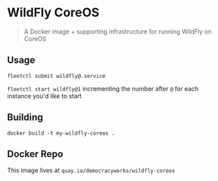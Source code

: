 # WildFly CoreOS

> A Docker image + supporting infrastructure for running WildFly on CoreOS

## Usage

`fleetctl submit wildfly@.service`

`fleetctl start wildfly@1` incrementing the number after `@` for each instance you'd like to start

## Building

`docker build -t my-wildfly-coreos .`

## Docker Repo

This image lives at `quay.io/democracyworks/wildfly-coreos`
